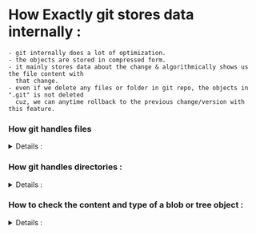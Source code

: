 # How Exactly git stores data internally :
    - git internally does a lot of optimization.
    - the objects are stored in compressed form.
    - it mainly stores data about the change & algorithmically shows us the file content with 
      that change.
    - even if we delete any files or folder in git repo, the objects in ".git" is not deleted
      cuz, we can anytime rollback to the previous change/version with this feature.

### How git handles files
<details>
<summary>Details : </summary>

    - Files are represented by "blob Object".

    - internally git is a "<key,  value>" datastore.

    - [ key ] :
        . Hash of the data we want to store.
        . 40-digit hexadecimal value. 
        . SHA1 algorithm is used to generate the hash code.
        . for same value, this hash will be same.
            
    - [ value ] : 
        . actual data.
        . git stores the compressed data in a "blob" and some more metadata in the header.
            - ' blob ' :
                . "binary large object"     or     "big large object"
                . it is a data type to store very large piece of data inside an object.
                .  _____________________________________________________________________________
                  |  blob   (identifier like 'x' or 'y')  |           size of content           |
                  |_______________________________________|_____________________________________|
                  |                           '\0'  - 'delimeter'                               |
                  |_____________________________________________________________________________|
                  |                           content of the data                               |
                  |_____________________________________________________________________________|

**NOTE : all the above complex internal structure can be visualized inside the `" .git "` folder.**

### Visualization : 
    -       .git
            ├── HEAD
            ├── config
            ├── description
            ├── index
            ├── info
            │   └── exclude
            ├── objects
            │   ├── e6
            │   │   └── 9de29bb2d1d6434b8b29ae775ad8c2e48c5391
            │   ├── info
            │   └── pack
            └── refs
                ├── heads
                └── tags

    - inside the " objects " folder, in the tree above, we actually store the blobs.
    - folders are created inside the "objects" folder.
    - key (40 characters) : 
        . first 2 chars are used to name the directory/folder in which the data is stored.
            eg : " e6 "
        . remaining 38 chars are used to creating a file.
            eg : " 9de29bb2d1d6434b8b29ae775ad8c2e48c5391 "

**NOTE  : `inside git content is stored only once`**

### Explanation :
    - if we create a file,
       "test1.js"  ->  { console.log("Hi there!"); }
       next, adding this file to git repo will create a folder inside ".git -> object"
       now,
       if we create another file "test2.js" with same data { console.log("Hi there!"); }
       and
       adding this file to git repor will not create new folder inside the ".git -> object"
       bcz
       git does not store duplicate content.
        .git
        ├── HEAD
        ├── config
        ├── description
        ├── index
        ├── info
        │   └── exclude
        ├── objects
        │   ├── e6
        │   │   └── 9de29bb2d1d6434b8b29ae775ad8c2e48c5391
        │   ├── info
        │   └── pack
        └── refs
            ├── heads
            └── tags

    - if we create "test3.js" with content { console.log("I am Batman"); }
      and add this to repo, the tree will look like below.
        .git
        ├── HEAD
        ├── config
        ├── description
        ├── index
        ├── info
        │   └── exclude
        ├── objects
        │   ├── 10
        │   │   └── b20aa995a4e19d19cc3a5314802ac96f87696d
        │   ├── e6
        │   │   └── 9de29bb2d1d6434b8b29ae775ad8c2e48c5391
        │   ├── info
        │   └── pack
        └── refs
            ├── heads
            └── tags
    
    - now, if we change content of "test3.js" to { console.log("Hi there!"); }
        .git
        ├── HEAD
        ├── config
        ├── description
        ├── index
        ├── info
        │   └── exclude
        ├── objects
        │   ├── 10
        │   │   └── b20aa995a4e19d19cc3a5314802ac96f87696d
        │   ├── e6
        │   │   └── 9de29bb2d1d6434b8b29ae775ad8c2e48c5391
        │   ├── info
        │   └── pack
        └── refs
            ├── heads
            └── tags
        the tree will still look like this, but "test3.js" is now stored in,
               e6
               └── 9de29bb2d1d6434b8b29ae775ad8c2e48c5391 
    - now if we create a new file say "test4.js" and content { console.log("I am Batman"); }
        it will be represented by 
               10
               └── b20aa995a4e19d19cc3a5314802ac96f87696d
</details>

### How git handles directories :
<details>
<summary>Details : </summary>

    - Tree :
        . Directories are represented by "Tree Object".
        . It stores information about directories and their content.
        . It contains pointers to other blobs and trees.
        eg :-
                                Tree 
                    ______________|____________
                   |                           |
                  blob                       Tree
                                 ______________|____________
                                |                           |
                               blob                        blob  

</details>

### How to check the content and type of a blob or tree object : 
<details>
<summary>Details : </summary>

    - " git cat-file <flag> <hash (5-6 chars only)> "
    - <flag> :      ' -t ' = tells type of file,  ' -p ' = prints content of file.
    eg :- 
`git cat-file -t 10b20`     = "blob"

`git cat-file -p 10b20`     = "console.log("Hi there!");"

`git cat-file -t cbdf7`     = "blob"

`git cat-file -p cbdf7`     = "console.log("I am Nikhil");"

`git cat-file -t e69de`     = "blob"

`git cat-file -p e69de`     = ""

`git cat-file -t f95c7`     = "blob"

`git cat-file -p f95c7`     = "console.log("Hi there");"

        . Directories are represented by "Tree Object".
        . It stores information about directories and their content.
        . It contains pointers to other blobs and trees.
        eg :-
                                Tree 
                    ______________|____________
                   |                           |
                  blob                       Tree
                                 ______________|____________
                                |                           |
                               blob                        blob  

</details>